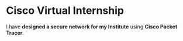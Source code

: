 # Cisco Virtual Internship

I have <b>designed a secure network for my Institute</b> using <b>Cisco Packet Tracer</b>.
